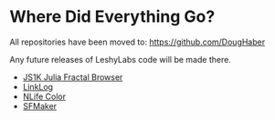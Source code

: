 # Where Did Everything Go?

All repositories have been moved to: https://github.com/DougHaber

Any future releases of LeshyLabs code will be made there.

* [JS1K Julia Fractal Browser](https://github.com/DougHaber/js1k-Julia-Fractal-Browser)
* [LinkLog](https://github.com/DougHaber/LinkLog)
* [NLife Color](https://github.com/DougHaber/nlife-color)
* [SFMaker](https://github.com/DougHaber/sfMaker)
